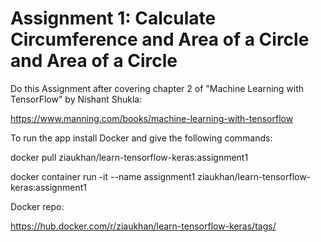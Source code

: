 # Assignment 1: Calculate Circumference and Area of a Circle and Area of a Circle

Do this Assignment after covering chapter 2 of "Machine Learning with TensorFlow" by Nishant Shukla:

https://www.manning.com/books/machine-learning-with-tensorflow

To run the app install Docker and give the following commands:

docker pull ziaukhan/learn-tensorflow-keras:assignment1

docker container run -it --name assignment1 ziaukhan/learn-tensorflow-keras:assignment1

Docker repo:

https://hub.docker.com/r/ziaukhan/learn-tensorflow-keras/tags/